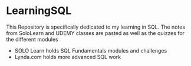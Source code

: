 # LearningSQL

This Repository is specifically dedicated to my learning in SQL. The notes from SoloLearn and UDEMY classes are pasted
as well as the quizzes for the different modules

* SOLO Learn holds SQL Fundamentals modules and challenges
* Lynda.com holds more advanced SQL work
